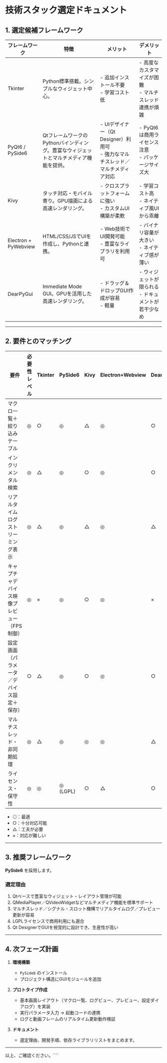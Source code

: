 # 技術スタック選定ドキュメント

## 1. 選定候補フレームワーク

| フレームワーク            | 特徴                                                                                       | メリット                                                                                 | デメリット                                                     |
|---------------------------|--------------------------------------------------------------------------------------------|------------------------------------------------------------------------------------------|--------------------------------------------------------------|
| Tkinter                   | Python標準搭載。シンプルなウィジェット中心。                                               | - 追加インストール不要<br/>- 学習コスト低                                              | - 高度なカスタマイズが困難<br/>- マルチスレッド連携が煩雑 |
| PyQt6 / PySide6           | QtフレームワークのPythonバインディング。豊富なウィジェットとマルチメディア機能を提供。       | - UIデザイナー（Qt Designer）利用可<br/>- 強力なマルチスレッド／マルチメディア対応      | - PyQt6は商用ライセンス注意<br/>- パッケージサイズ大       |
| Kivy                      | タッチ対応・モバイル寄り。GPU描画による高速レンダリング。                                   | - クロスプラットフォームに強い<br/>- カスタムUI構築が柔軟                                    | - 学習コスト高<br/>- ネイティブ風UIから乖離                  |
| Electron + PyWebview      | HTML/CSS/JSでUIを作成し、Pythonと連携。                                                   | - Web技術でUI開発可能<br/>- 豊富なライブラリを利用可                                      | - バイナリ容量が大きい<br/>- ネイティブ感が薄い              |
| DearPyGui                 | Immediate Mode GUI。GPUを活用した高速レンダリング。                                        | - ドラッグ＆ドロップGUI作成が容易<br/>- 軽量                                             | - ウィジェットが限られる<br/>- ドキュメントが若干少なめ     |

---

## 2. 要件とのマッチング

| 要件                                   | 必要性レベル | Tkinter | PySide6 | Kivy | Electron+Webview | DearPyGui |
|----------------------------------------|--------------|---------|---------|------|------------------|-----------|
| マクロ一覧＋絞り込みテーブル           | ◎            | ○       | ◎       | △    | ◎                | ○         |
| インクリメンタル検索                   | ◎            | △       | ◎       | ○    | ◎                | ○         |
| リアルタイムログストリーミング表示      | ◎            | △       | ◎       | △    | ◎                | △         |
| キャプチャデバイス映像プレビュー（FPS制御）| ◎            | ×       | ◎       | ○    | ◎                | ×         |
| 設定画面（パラメータ／デバイス設定＋保存） | ○            | △       | ◎       | ○    | ◎                | ○         |
| マルチスレッド・非同期処理              | ◎            | △       | ◎       | ◎    | ◎                | △         |
| ライセンス・保守性                     | ◎            | ◎       | ◎ (LGPL)| ○    | △                | ○         |

- ◎：最適  
- ○：十分対応可能  
- △：工夫が必要  
- ×：対応が難しい

---

## 3. 推奨フレームワーク

**PySide6** を採用します。

### 選定理由
1. Qtベースで豊富なウィジェット・レイアウト管理が可能  
2. QMediaPlayer／QVideoWidgetなどマルチメディア機能を標準サポート  
3. マルチスレッド／シグナル・スロット機構でリアルタイムログ／プレビュー更新が容易  
4. LGPLライセンスで商用利用にも適合  
5. Qt DesignerでGUIを視覚的に設計でき、生産性が高い

---

## 4. 次フェーズ計画

1. **環境構築**  
   - `PySide6` のインストール  
   - プロジェクト構造にGUIモジュールを追加

2. **プロトタイプ作成**  
   - 基本画面レイアウト（マクロ一覧、ログビュー、プレビュー、設定ダイアログ）を実装  
   - 実行パラメータ入力 → 起動コードの連携  
   - ログと動画フレームのリアルタイム更新動作検証  

3. **ドキュメント**  
   - 選定理由、開発手順、依存ライブラリリストをまとめます。

---

以上、ご確認ください。````